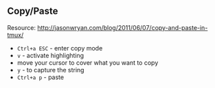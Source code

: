 ## Copy/Paste

Resource: http://jasonwryan.com/blog/2011/06/07/copy-and-paste-in-tmux/

- `Ctrl+a ESC` - enter copy mode
- `v` - activate highlighting
- move your cursor to cover what you want to copy
- `y` - to capture the string
- `Ctrl+a p` - paste